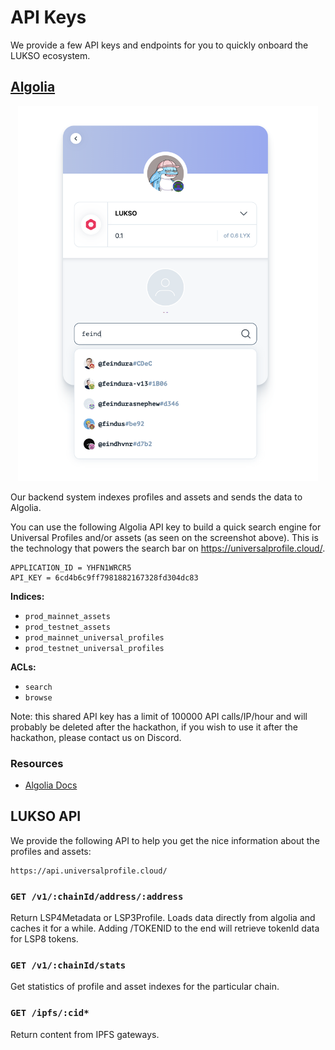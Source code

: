 # API Keys

We provide a few API keys and endpoints for you to quickly onboard the LUKSO ecosystem.

## [Algolia](https://www.algolia.com/)

<p align="center">
<img src="./assets/algolia_example.png" height="600px" alt="example of Algolia search"/>
</p>

Our backend system indexes profiles and assets and sends the data to Algolia.

You can use the following Algolia API key to build a quick search engine for Universal Profiles and/or assets (as seen on the screenshot above). This is the technology that powers the search bar on <https://universalprofile.cloud/>.

```
APPLICATION_ID = YHFN1WRCR5
API_KEY = 6cd4b6c9ff7981882167328fd304dc83
```

**Indices:**

- `prod_mainnet_assets`
- `prod_testnet_assets`
- `prod_mainnet_universal_profiles`
- `prod_testnet_universal_profiles`

**ACLs:**

- `search`
- `browse`

Note: this shared API key has a limit of 100000 API calls/IP/hour and will probably be deleted after the hackathon, if you wish to use it after the hackathon, please contact us on Discord.

### Resources

- [Algolia Docs](https://www.algolia.com/doc/)

## LUKSO API

We provide the following API to help you get the nice information about the profiles and assets:

```
https://api.universalprofile.cloud/
```

### `GET /v1/:chainId/address/:address`

Return LSP4Metadata or LSP3Profile. Loads data directly from algolia and caches it for a while. Adding /TOKENID to the end will retrieve tokenId data for LSP8 tokens.

### `GET /v1/:chainId/stats`

Get statistics of profile and asset indexes for the particular chain.

### `GET /ipfs/:cid*`

Return content from IPFS gateways.

